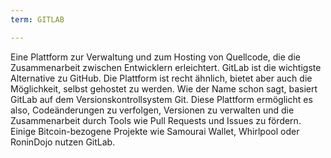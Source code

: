 ```yaml
---
term: GITLAB

---
```

Eine Plattform zur Verwaltung und zum Hosting von Quellcode, die die Zusammenarbeit zwischen Entwicklern erleichtert. GitLab ist die wichtigste Alternative zu GitHub. Die Plattform ist recht ähnlich, bietet aber auch die Möglichkeit, selbst gehostet zu werden. Wie der Name schon sagt, basiert GitLab auf dem Versionskontrollsystem Git. Diese Plattform ermöglicht es also, Codeänderungen zu verfolgen, Versionen zu verwalten und die Zusammenarbeit durch Tools wie Pull Requests und Issues zu fördern. Einige Bitcoin-bezogene Projekte wie Samourai Wallet, Whirlpool oder RoninDojo nutzen GitLab.